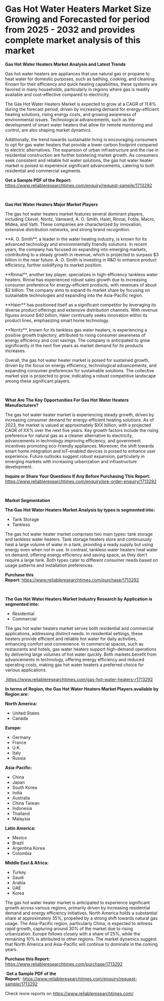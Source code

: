 <p><h1>Gas Hot Water Heaters Market Size Growing and Forecasted for period from 2025 - 2032 and provides complete market analysis of this market</h1></p><p><strong>Gas Hot Water Heaters Market Analysis and Latest Trends</strong></p>
<p><p>Gas hot water heaters are appliances that use natural gas or propane to heat water for domestic purposes, such as bathing, cooking, and cleaning. Known for their efficiency and quick heating capabilities, these systems are favored in many households, particularly in regions where gas is readily available and cost-effective compared to electricity.</p><p>The Gas Hot Water Heaters Market is expected to grow at a CAGR of 11.8% during the forecast period, driven by increasing demand for energy-efficient heating solutions, rising energy costs, and growing awareness of environmental issues. Technological advancements, such as the development of smart water heaters that allow for remote monitoring and control, are also shaping market dynamics.</p><p>Additionally, the trend towards sustainable living is encouraging consumers to opt for gas water heaters that provide a lower carbon footprint compared to electric alternatives. The expansion of urban infrastructure and the rise in residential construction are further bolstering market growth. As consumers seek consistent and reliable hot water solutions, the gas hot water heater market is poised to experience significant advancements, catering to both residential and commercial segments.</p></p>
<p><strong>Get a Sample PDF of the Report:&nbsp;</strong> <a href="https://www.reliableresearchtimes.com/enquiry/request-sample/1713292?utm_campaign=3585&utm_medium=2&utm_source=Github&utm_content=ia&utm_term=28032025&utm_id=gas-hot-water-heaters">https://www.reliableresearchtimes.com/enquiry/request-sample/1713292</a></p>
<p>&nbsp;</p>
<p><strong>Gas Hot Water Heaters Major Market Players</strong></p>
<p><p>The gas hot water heaters market features several dominant players, including Ckevel, Noritz, Vanward, A. O. Smith, Haier, Rinnai, Fotile, Macro, Midea, and Vatti. These companies are characterized by innovation, extensive distribution networks, and strong brand recognition.</p><p>**A. O. Smith**, a leader in the water heating industry, is known for its advanced technology and environmentally friendly solutions. In recent years, the company has focused on expanding into emerging markets, contributing to a steady growth in revenue, which is projected to surpass $3 billion in the near future. A. O. Smith is investing in R&D to enhance product efficiency, further solidifying its market position.</p><p>**Rinnai**, another key player, specializes in high-efficiency tankless water heaters. Rinnai has experienced robust sales growth due to increasing consumer preference for energy-efficient products, with revenues of about $2 billion. The company aims to expand its market share by focusing on sustainable technologies and expanding into the Asia-Pacific region.</p><p>**Haier** has positioned itself as a significant competitor by leveraging its diverse product offerings and extensive distribution channels. With revenue figures around $40 billion, Haier continually seeks innovation within its product lines, emphasizing smart home technology.</p><p>**Noritz**, known for its tankless gas water heaters, is experiencing a positive growth trajectory, attributed to rising consumer awareness of energy efficiency and cost savings. The company is anticipated to grow significantly in the next five years as market demand for its products increases.</p><p>Overall, the gas hot water heater market is poised for sustained growth, driven by the focus on energy efficiency, technological advancements, and expanding consumer preferences for sustainable solutions. The collective market size is projected to grow, indicating a robust competitive landscape among these significant players.</p></p>
<p>&nbsp;</p>
<p><strong>What Are The Key Opportunities For Gas Hot Water Heaters Manufacturers?</strong></p>
<p><p>The gas hot water heater market is experiencing steady growth, driven by increasing consumer demand for energy-efficient heating solutions. As of 2023, the market is valued at approximately $XX billion, with a projected CAGR of XX% over the next five years. Key growth factors include the rising preference for natural gas as a cleaner alternative to electricity, advancements in technology improving efficiency, and government incentives promoting eco-friendly appliances. Moreover, the shift towards smart home integration and IoT-enabled devices is poised to enhance user experience. Future outlooks suggest robust expansion, particularly in emerging markets with increasing urbanization and infrastructure development.</p></p>
<p><strong>Inquire or Share Your Questions If Any Before Purchasing This Report:</strong> <a href="https://www.reliableresearchtimes.com/enquiry/pre-order-enquiry/1713292?utm_campaign=3585&utm_medium=2&utm_source=Github&utm_content=ia&utm_term=28032025&utm_id=gas-hot-water-heaters">https://www.reliableresearchtimes.com/enquiry/pre-order-enquiry/1713292</a></p>
<p>&nbsp;</p>
<p><strong>Market Segmentation</strong></p>
<p><strong>The Gas Hot Water Heaters Market Analysis by types is segmented into:</strong></p>
<p><ul><li>Tank Storage</li><li>Tankless</li></ul></p>
<p><p>The gas hot water heater market comprises two main types: tank storage and tankless water heaters. Tank storage heaters store and continuously heat a large volume of water in a tank, providing a ready supply but using energy even when not in use. In contrast, tankless water heaters heat water on demand, offering energy efficiency and saving space, as they don’t require a large tank. Both types cater to different consumer needs based on usage patterns and installation preferences.</p></p>
<p><strong>Purchase this Report:&nbsp;</strong><a href="https://www.reliableresearchtimes.com/purchase/1713292?utm_campaign=3585&utm_medium=2&utm_source=Github&utm_content=ia&utm_term=28032025&utm_id=gas-hot-water-heaters">https://www.reliableresearchtimes.com/purchase/1713292</a></p>
<p>&nbsp;</p>
<p><strong>The Gas Hot Water Heaters Market Industry Research by Application is segmented into:</strong></p>
<p><ul><li>Residential</li><li>Commercial</li></ul></p>
<p><p>The gas hot water heaters market serves both residential and commercial applications, addressing distinct needs. In residential settings, these heaters provide efficient and reliable hot water for daily activities, enhancing comfort and convenience. In commercial spaces, such as restaurants and hotels, gas water heaters support high-demand operations by delivering large volumes of hot water quickly. Both markets benefit from advancements in technology, offering energy efficiency and reduced operating costs, making gas hot water heaters a preferred choice for various applications.</p></p>
<p><a href="https://www.reliableresearchtimes.com/gas-hot-water-heaters-r1713292?utm_campaign=3585&utm_medium=2&utm_source=Github&utm_content=ia&utm_term=28032025&utm_id=gas-hot-water-heaters">&nbsp;https://www.reliableresearchtimes.com/gas-hot-water-heaters-r1713292</a></p>
<p><strong>In terms of Region, the Gas Hot Water Heaters Market Players available by Region are:</strong></p>
<p>
    <p> <strong> North America: </strong>
        <ul>
            <li>United States</li>
            <li>Canada</li>
        </ul>
        </p> 
    <p> <strong> Europe: </strong>
        <ul>
            <li>Germany</li>
            <li>France</li>
            <li>U.K.</li>
            <li>Italy</li>
            <li>Russia</li>
        </ul>
        </p> 
    <p> <strong> Asia-Pacific: </strong>
        <ul>
            <li>China</li>
            <li>Japan</li>
            <li>South Korea</li>
            <li>India</li>
            <li>Australia</li>
            <li>China Taiwan</li>
            <li>Indonesia</li>
            <li>Thailand</li>
            <li>Malaysia</li>
        </ul>
        </p> 
    <p> <strong> Latin America: </strong>
        <ul>
            <li>Mexico</li>
            <li>Brazil</li>
            <li>Argentina Korea</li>
            <li>Colombia</li>
        </ul>
        </p> 
    <p> <strong> Middle East & Africa: </strong>
        <ul>
            <li>Turkey</li>
            <li>Saudi</li>
            <li>Arabia</li>
            <li>UAE</li>
            <li>Korea</li>
        </ul>
    </p>
    </p>
<p><p>The gas hot water heater market is anticipated to experience significant growth across various regions, primarily driven by increasing residential demand and energy efficiency initiatives. North America holds a substantial share at approximately 35%, propelled by a strong shift towards natural gas usage. The Asia-Pacific region, particularly China, is expected to witness rapid growth, capturing around 30% of the market due to rising urbanization. Europe follows closely with a share of 25%, while the remaining 10% is attributed to other regions. The market dynamics suggest that North America and Asia-Pacific will continue to dominate in the coming years.</p></p>
<p><strong>Purchase this Report: </strong><a href="https://www.reliableresearchtimes.com/purchase/1713292?utm_campaign=3585&utm_medium=2&utm_source=Github&utm_content=ia&utm_term=28032025&utm_id=gas-hot-water-heaters">https://www.reliableresearchtimes.com/purchase/1713292</a></p>
<p>&nbsp;<strong>Get a Sample PDF of the Report:&nbsp;&nbsp;</strong><a href="https://www.reliableresearchtimes.com/enquiry/request-sample/1713292?utm_campaign=3585&utm_medium=2&utm_source=Github&utm_content=ia&utm_term=28032025&utm_id=gas-hot-water-heaters">https://www.reliableresearchtimes.com/enquiry/request-sample/1713292</a></p>
<p><strong></strong></p>
<p>Check more reports on <a href="https://www.reliableresearchtimes.com/?utm_campaign=3585&utm_medium=2&utm_source=Github&utm_content=ia&utm_term=28032025&utm_id=gas-hot-water-heaters">https://www.reliableresearchtimes.com/</a></p>